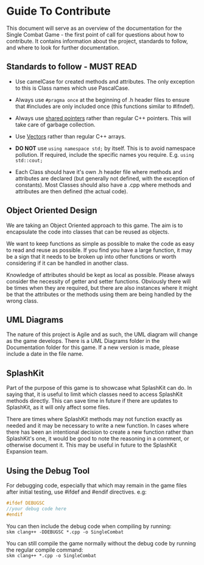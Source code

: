 # Guide To Contribute

This document will serve as an overview of the documentation for the Single Combat Game - the first point of call for questions about how to contribute. It contains information about the project, standards to follow, and where to look for further documentation.

## Standards to follow - MUST READ

- Use camelCase for created methods and attributes. The only exception to this is Class names which use PascalCase.

- Always use `#pragma once` at the beginning of .h header files to ensure that #includes are only included once (this functions similar to #ifndef).

- Always use [shared pointers](https://en.cppreference.com/w/cpp/memory/shared_ptr) rather than regular C++ pointers. This will take care of garbage collection.

- Use [Vectors](https://cplusplus.com/reference/vector/vector/) rather than regular C++ arrays.

- **DO NOT** use `using namespace std;` by itself. This is to avoid namespace pollution. If required, include the specific names you require. E.g. `using std::cout;`

- Each Class should have it's own .h header file where methods and attributes are declared (but generally not defined, with the exception of constants). Most Classes should also have a .cpp where methods and attributes are then defined (the actual code).

## Object Oriented Design

We are taking an Object Oriented approach to this game. The aim is to encapsulate the code into classes that can be reused as objects.

We want to keep functions as simple as possible to make the code as easy to read and reuse as possible. If you find you have a large function, it may be a sign that it needs to be broken up into other functions or worth considering if it can be handled in another class.

Knowledge of attributes should be kept as local as possible. Please always consider the necessity of getter and setter functions. Obviously there will be times when they are required, but there are also instances where it might be that the attributes or the methods using them are being handled by the wrong class.

## UML Diagrams

The nature of this project is Agile and as such, the UML diagram will change as the game develops. There is a UML Diagrams folder in the Documentation folder for this game. If a new version is made, please include a date in the file name.

## SplashKit

Part of the purpose of this game is to showcase what SplashKit can do. In saying that, it is useful to limit which classes need to access SplashKit methods directly. This can save time in future if there are updates to SplashKit, as it will only affect some files.

There are times where SplashKit methods may not function exactly as needed and it may be necessary to write a new function. In cases where there has been an intentional decision to create a new function rather than SplashKit's one, it would be good to note the reasoning in a comment, or otherwise document it. This may be useful in future to the SplashKit Expansion team.

## Using the Debug Tool

For debugging code, especially that which may remain in the game files after initial testing, use #ifdef and #endif directives. e.g:

```C++
#ifdef DEBUGSC
//your debug code here
#endif
```

You can then include the debug code when compiling by running: <br>
`skm clang++ -DDEBUGSC *.cpp -o SingleCombat`

You can still compile the game normally without the debug code by running the regular compile command: <br>
`skm clang++ *.cpp -o SingleCombat`
